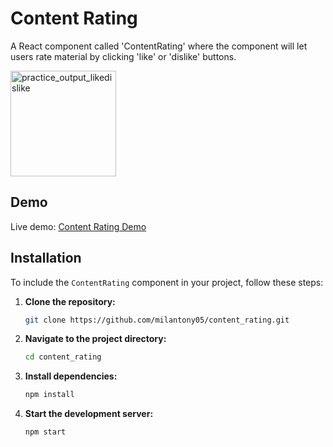 # Content Rating

A React component called 'ContentRating' where the component will let users rate material by clicking 'like' or 'dislike' buttons.

<img width="169" alt="practice_output_likedislike" src="https://github.com/user-attachments/assets/9f776c7d-94fc-4593-8175-c8b1617844be" />

## Demo

Live demo: [Content Rating Demo](https://milantony05.github.io/content_rating/)

## Installation

To include the `ContentRating` component in your project, follow these steps:

1. **Clone the repository:**

   ```bash
   git clone https://github.com/milantony05/content_rating.git
   ```

2. **Navigate to the project directory:**

   ```bash
   cd content_rating
   ```

3. **Install dependencies:**

   ```bash
   npm install
   ```

4. **Start the development server:**

   ```bash
   npm start
   ```
